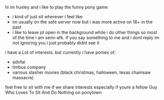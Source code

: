 hi im huxley and i like to play the funny pony game

- i kind of just sit wherever i feel like
- im usually on the safe server now but i was more active on 18+ in the past
- i like to leave pt open in the background while i do other things so most of the time i am semi-afk. if you say something to me and i dont reply im not ignoring you i just probably didnt see it

i have a Lot of interests. but currently i have ponies of:
- adofai
- limbus company
- various slasher movies (black christmas, halloween, texas chainsaw massacre)

feel free to sit with me if we share interests especially if youre a fellow Guy Who Loves To Sit And Do Nothing on ponytown

